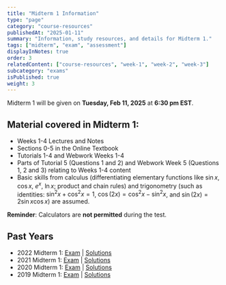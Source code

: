```yaml
---
title: "Midterm 1 Information"
type: "page"
category: "course-resources"
publishedAt: "2025-01-11"
summary: "Information, study resources, and details for Midterm 1."
tags: ["midterm", "exam", "assessment"]
displayInNotes: true
order: 3
relatedContent: ["course-resources", "week-1", "week-2", "week-3"]
subcategory: "exams"
isPublished: true
weight: 3
---
```


Midterm 1 will be given on **Tuesday, Feb 11, 2025** at **6:30 pm EST**. 

## Material covered in Midterm 1:

- Weeks 1-4 Lectures and Notes
- Sections 0-5 in the Online Textbook
- Tutorials 1-4 and Webwork Weeks 1-4
- Parts of Tutorial 5 (Questions 1 and 2) and Webwork Week 5 (Questions 1, 2 and 3) relating to Weeks 1-4 content
- Basic skills from calculus (differentiating elementary functions like $\sin x$, $\cos x$, $e^x$, $\ln x$; product and chain rules) and trigonometry (such as identities: $\sin^2 x + \cos^2 x = 1$, $\cos(2x) = \cos^2 x - \sin^2 x$, and $\sin(2x) = 2 \sin x \cos x$) are assumed.

**Reminder**: Calculators are **not permitted** during the test.

## Past Years
- 2022 Midterm 1: [Exam](/content/assets/pdf/midterms/Midterm1-2022.pdf) | [Solutions](/content/assets/pdf/midterms/Midterm1-2022Solution.pdf)
- 2021 Midterm 1: [Exam](/content/assets/pdf/midterms/Midterm1-2021.pdf) | [Solutions](/content/assets/pdf/midterms/Midterm1-2021Solution.pdf)
- 2020 Midterm 1: [Exam](/content/assets/pdf/midterms/Midterm1-2020.pdf) | [Solutions](/content/assets/pdf/midterms/Midterm1-2020Solution.pdf)
- 2019 Midterm 1: [Exam](/content/assets/pdf/midterms/Midterm1-2019.pdf) | [Solutions](/content/assets/pdf/midterms/Midterm1-2019Solution.pdf)